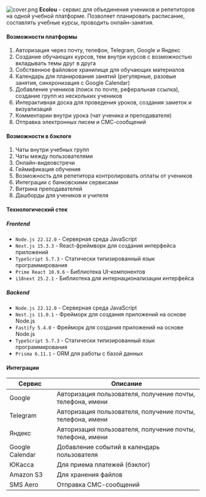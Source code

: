 ![cover.png](cover.png)
**Ecolou** - сервис для объединения учеников и репетиторов на одной учебной платформе. Позволяет планировать расписание, составлять учебные курсы, проводить онлайн-занятия.

#### Возможности платформы

1. Авторизация через почту, телефон, Telegram, Google и Яндекс
2. Создание обучающих курсов, тем внутри курсов с возможностью вкладывать темы друг в друга
3. Собственное файловое хранилище для обучающих материалов
4. Календарь для планирования занятий (регулярные, разовые занятия, синхронизация с Google Calendar)
5. Добавление учеников (поиск по почте, реферальная ссылка), создание групп из нескольких учеников
6. Интерактивная доска для проведения уроков, создания заметок и визуализаций
7. Комментарии внутри урока (чат ученика и преподавателя)
8. Отправка электронных писем и СМС-сообщений

#### Возможности в бэклоге

1. Чаты внутри учебных групп
2. Чаты между пользователями
3. Онлайн-видеовстречи
4. Геймификация обучения
5. Возможность для репетитора контролировать оплаты от учеников
6. Интеграции с банковскими сервисами
7. Витрина преподавателей
8. Дашборды для учеников и учителя

#### Технологический стек

##### Frontend

- `Node.js 22.12.0` - Серверная среда JavaScript
- `Next.js 15.3.3` - React-фреймворк для создания интерфейса приложений
- `TypeScript 5.7.3` - Статически типизированный язык программирования
- `Prime React 10.9.6` - Библиотека UI-компонентов
- `i18next 25.2.1` - Библиотека для интернационализации интерфейса

##### Backend

- `Node.js 22.12.0` - Серверная среда JavaScript
- `Nest.js 11.0.1` - Фрейморк для создания приложений на основе Node.js
- `Fastify 5.4.0` - Фрейморк для создания приложений на основе Node.js
- `TypeScript 5.7.3` - Статически типизированный язык программирования
- `Prisma 6.11.1` - ORM для работы с базой данных

#### Интеграции

| Сервис          | Описание                                                   |
| --------------- | ---------------------------------------------------------- |
| Google          | Авторизация пользователя, получение почты, телефона, имени |
| Telegram        | Авторизация пользователя, получение почты, телефона, имени |
| Яндекс          | Авторизация пользователя, получение почты, телефона, имени |
| Google Calendar | Добавление событий в календарь пользователя                |
| ЮКасса          | Для приема платежей (бэклог)                               |
| Amazon S3       | Для хранения файлов                                        |
| SMS Aero        | Отправка СМС-сообщений                                     |
